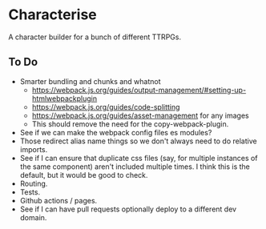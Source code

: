# Characterise

A character builder for a bunch of different TTRPGs.

## To Do

- Smarter bundling and chunks and whatnot
  - https://webpack.js.org/guides/output-management/#setting-up-htmlwebpackplugin
  - https://webpack.js.org/guides/code-splitting
  - https://webpack.js.org/guides/asset-management for any images
  - This should remove the need for the copy-webpack-plugin.
- See if we can make the webpack config files es modules?
- Those redirect alias name things so we don't always need to do relative imports.
- See if I can ensure that duplicate css files (say, for multiple instances of the same component) aren't included multiple times. I think this is the default, but it would be good to check.
- Routing.
- Tests.
- Github actions / pages.
- See if I can have pull requests optionally deploy to a different dev domain.